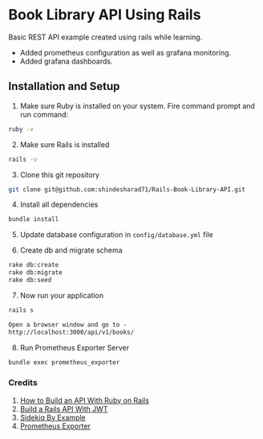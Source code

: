 # Book Library API Using Rails

Basic REST API example created using rails while learning.

* Added prometheus configuration as well as grafana monitoring.
* Added grafana dashboards.

## Installation and Setup

1. Make sure Ruby is installed on your system. Fire command prompt and run command:

```bash
ruby -v
```

2. Make sure Rails is installed

```bash
rails -v
```

3. Clone this git repository

```bash
git clone git@github.com:shindesharad71/Rails-Book-Library-API.git
```

4. Install all dependencies

```bash
bundle install
```

5. Update database configuration in `config/database.yml` file

6. Create db and migrate schema

```bash
rake db:create
rake db:migrate
rake db:seed
```

7. Now run your application

```bash
rails s
```

```txt
Open a browser window and go to -  
http://localhost:3000/api/v1/books/
```

8. Run Prometheus Exporter Server

```bash
bundle exec prometheus_exporter
```

### Credits

1. [How to Build an API With Ruby on Rails](https://medium.com/swlh/how-to-build-an-api-with-ruby-on-rails-28e27d47455a)
2. [Build a Rails API With JWT](https://betterprogramming.pub/build-a-rails-api-with-jwt-61fb8a52d833)
3. [Sidekiq By Example](https://railsexamples.com/sidekiq-by-example/)
4. [Prometheus Exporter](https://github.com/discourse/prometheus_exporter#usage)